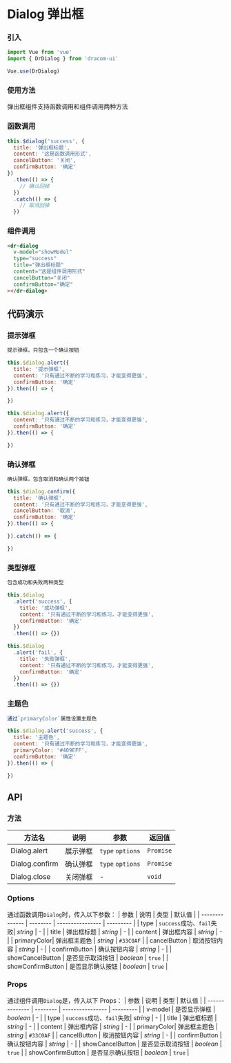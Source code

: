 # Dialog 弹出框

### 引入

```js
import Vue from 'vue'
import { DrDialog } from 'dracom-ui'

Vue.use(DrDialog)
```

### 使用方法

弹出框组件支持函数调用和组件调用两种方法

### 函数调用

```js
this.$dialog('success', {
  title: '弹出框标题',
  content: '这是函数调用形式',
  cancelButton: '关闭',
  confirmButton: '确定'
})
  .then(() => {
    // 确认回掉
  })
  .catch(() => {
    // 取消回掉
  })
```

### 组件调用

```html
<dr-dialog
  v-model="showModel"
  type="success"
  title="弹出框标题"
  content="这是组件调用形式"
  cancelButton="关闭"
  confirmButton="确定"
></dr-dialog>
```

## 代码演示

### 提示弹框

```js
提示弹框，只包含一个确认按钮

this.$dialog.alert({
  title: '提示弹框',
  content: '只有通过不断的学习和练习，才能变得更强',
  confirmButton: '确定'
}).then(() => {

})

this.$dialog.alert({
  content: '只有通过不断的学习和练习，才能变得更强',
  confirmButton: '确定'
}).then(() => {

})
```

### 确认弹框

```js
确认弹框，包含取消和确认两个按钮

this.$dialog.confirm({
  title: '确认弹框',
  content: '只有通过不断的学习和练习，才能变得更强',
  cancelButton: '取消',
  confirmButton: '确定'
}).then(() => {

}).catch(() => {

})
```

### 类型弹框

```js
包含成功和失败两种类型

this.$dialog
  .alert('success', {
    title: '成功弹框',
    content: '只有通过不断的学习和练习，才能变得更强',
    confirmButton: '确定'
  })
  .then(() => {})

this.$dialog
  .alert('fail', {
    title: '失败弹框',
    content: '只有通过不断的学习和练习，才能变得更强',
    confirmButton: '确定'
  })
  .then(() => {})
```

### 主题色

```js
通过`primaryColor`属性设置主题色

this.$dialog.alert('success', {
  title: '主题色',
  content: '只有通过不断的学习和练习，才能变得更强',
  primaryColor: '#409EFF',
  confirmButton: '确定'
}).then(() => {

})
```

## API

### 方法

| 方法名         | 说明     | 参数             | 返回值    |
| -------------- | -------- | ---------------- | --------- |
| Dialog.alert   | 展示弹框 | `type` `options` | `Promise` |
| Dialog.confirm | 确认弹框 | `type` `options` | `Promise` |
| Dialog.close   | 关闭弹框 | -                | `void`    |

### Options

通过函数调用`Dialog`时，传入以下参数：
| 参数 | 说明 | 类型 | 默认值 |
| -------------- | -------- | ---------------- | --------- |
| type | `success`成功、`fail`失败| _string_ | - |
| title | 弹出框标题 | _string_ | - |
| content | 弹出框内容 | _string_ | - |
| primaryColor| 弹出框主题色 | _string_ | `#33C0AF` |
| cancelButton | 取消按钮内容 | _string_ | - |
| confirmButton | 确认按钮内容 | _string_ | - |
| showCancelButton | 是否显示取消按钮 | _boolean_ | `true` |
| showConfirmButton | 是否显示确认按钮 | _boolean_ | `true` |

### Props

通过组件调用`Dialog`是，传入以下 Props：
| 参数 | 说明 | 类型 | 默认值 |
| -------------- | -------- | ---------------- | --------- |
| v-model | 是否显示弹框 | _boolean_ | - |
| type | `success`成功、`fail`失败| _string_ | - |
| title | 弹出框标题 | _string_ | - |
| content | 弹出框内容 | _string_ | - |
| primaryColor| 弹出框主题色 | _string_ | `#33C0AF` |
| cancelButton | 取消按钮内容 | _string_ | - |
| confirmButton | 确认按钮内容 | _string_ | - |
| showCancelButton | 是否显示取消按钮 | _boolean_ | `true` |
| showConfirmButton | 是否显示确认按钮 | _boolean_ | `true` |
